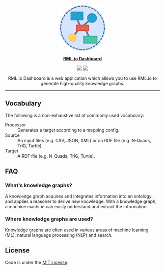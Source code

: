 <p align="center"><img src="assets/rml-io-dashboard.svg" width=150 height=150/></p>
<p align="center"><a href="https://rml.io/"><b>RML.io Dashboard</b></a></p>
<p align="center">
<a href="https://mit-license.org/"><img src="https://img.shields.io/badge/License-MIT-green.svg?style=flat-square"/></a>
<a href="https://github.com/oSoc20/rml-workbench-front-end/releases"><img src="https://img.shields.io/badge/Version-0.1.0-blue.svg?style=flat-square"/></a>
</p>
<p align="center">RML.io Dashboard is a web application which allows you to use RML.io to generate high-quality knowledge graphs.<p>

---

## Vocabulary

The following is a non-exhaustive list of commonly used vocabulary:

<dl>
  <dt>Processor</dt>
  <dd>Generates a target according to a mapping config.</dd>

  <dt>Source</dt>
  <dd>An input files (e.g. CSV, JSON, XML) or an RDF file (e.g. N-Quads, TriG, Turtle).</dd>

  <dt>Target</dt>
  <dd>A RDF file (e.g. N-Quads, TriG, Turtle).</dd>
</dl>

## FAQ

### What's knowledge graphs?

A knowledge graph acquires and integrates information into an ontology and applies a reasoner to
derive new knowledge. With a knowledge graph, a machine machine can easily understand and extract
the information.

### Where knowledge graphs are used?

Knowledge graphs are often used in various areas of machine learning (ML), natural language
processing (NLP) and search.

## License

Code is under the [MIT License](https://github.com/oSoc20/rml-workbench-front-end/blob/master/LICENSE).
